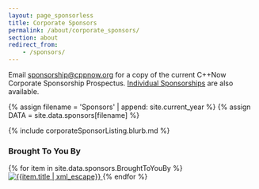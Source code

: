 ```yaml
---
layout: page_sponsorless
title: Corporate Sponsors
permalink: /about/corporate_sponsors/
section: about
redirect_from:
    - /sponsors/
---
```


Email [sponsorship@cppnow.org](mailto:sponsorship@cppnow.org) for a copy of the current C++Now Corporate Sponsorship Prospectus. [Individual Sponsorships](/about/individual_sponsors/) are also available.


{% assign filename = 'Sponsors' | append: site.current_year %}
{% assign DATA = site.data.sponsors[filename] %}

{% include corporateSponsorListing.blurb.md %}


### Brought To You By

{% for item in site.data.sponsors.BroughtToYouBy %}
<a href="{{item.link | uri_escape}}" class="sLink" target="_blank" rel="noopener noreferrer">
    <img src="{{item.image | uri_escape}}" class="sImage" alt="{{item.title | xml_escape}}">
</a>
{% endfor %}
